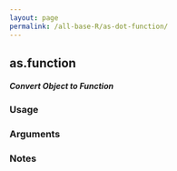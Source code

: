 ```yaml
---
layout: page
permalink: /all-base-R/as-dot-function/
---
```


## __as.function__

#### _Convert Object to Function_

### Usage

### Arguments

### Notes
